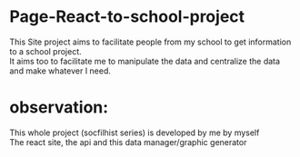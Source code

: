 # Page-React-to-school-project

This Site project aims to facilitate people from my school to get
information to a school project.<br>
It aims too to facilitate me to manipulate the data and centralize the data <br>
and make whatever I need.

# observation:
  This whole project (socfilhist series) is developed by me by myself <br>
  The react site, the api and this data manager/graphic generator
